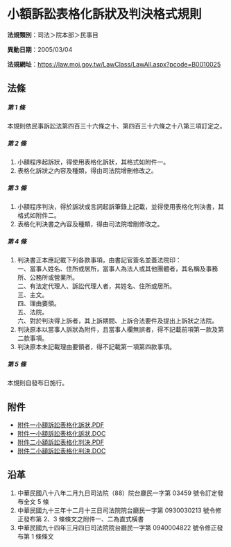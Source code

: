 # 小額訴訟表格化訴狀及判決格式規則



**法規類別**：司法＞院本部＞民事目

**異動日期**：2005/03/04  

**法規網址**：https://law.moj.gov.tw/LawClass/LawAll.aspx?pcode=B0010025



## 法條
##### 第 1 條
本規則依民事訴訟法第四百三十六條之十、第四百三十六條之十八第三項訂定之。

##### 第 2 條
1. 小額程序起訴狀，得使用表格化訴狀，其格式如附件一。
1. 表格化訴狀之內容及種類，得由司法院增刪修改之。

##### 第 3 條
1. 小額程序判決，得於訴狀或言詞起訴筆錄上記載，並得使用表格化判決書，其格式如附件二。
1. 表格化判決書之內容及種類，得由司法院增刪修改之。

##### 第 4 條
1. 判決書正本應記載下列各款事項，由書記官簽名並蓋法院印：  
一、當事人姓名、住所或居所，當事人為法人或其他團體者，其名稱及事務所、公務所或營業所。  
二、有法定代理人、訴訟代理人者，其姓名、住所或居所。  
三、主文。  
四、理由要領。  
五、法院。  
六、對於判決得上訴者，其上訴期間、上訴合法要件及提出上訴狀之法院。
1. 判決原本以當事人訴狀為附件，且當事人欄無誤者，得不記載前項第一款及第二款事項。
1. 判決原本未記載理由要領者，得不記載第一項第四款事項。

##### 第 5 條
本規則自發布日施行。
## 附件
* [附件一小額訴訟表格化訴狀.PDF](https://law.moj.gov.tw/LawClass/LawGetFile.ashx?FileId=0000233589)
* [附件一小額訴訟表格化訴狀.DOC](https://law.moj.gov.tw/LawClass/LawGetFile.ashx?FileId=0000020845)
* [附件二小額訴訟表格化判決.PDF](https://law.moj.gov.tw/LawClass/LawGetFile.ashx?FileId=0000233590)
* [附件二小額訴訟表格化判決.DOC](https://law.moj.gov.tw/LawClass/LawGetFile.ashx?FileId=0000020846)
## 沿革
1. 中華民國八十八年二月九日司法院（88）院台廳民一字第 03459  號令訂定發布全文 5  條
1. 中華民國九十三年十二月十三日司法院院台廳民一字第 0930030213 號令修正發布第 2、3 條條文之附件一、二為直式橫書
1. 中華民國九十四年三月四日司法院院台廳民一字第 0940004822 號令修正發布第 1  條條文
